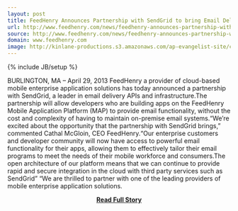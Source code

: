```yaml
---
layout: post
title: FeedHenry Announces Partnership with SendGrid to bring Email Deliverability to Apps in the Cloud
url: http://www.feedhenry.com/news/feedhenry-announces-partnership-with-sendgrid-to-bring-email-deliverability-to-apps-in-the-cloud/
source: http://www.feedhenry.com/news/feedhenry-announces-partnership-with-sendgrid-to-bring-email-deliverability-to-apps-in-the-cloud/
domain: www.feedhenry.com
image: http://kinlane-productions.s3.amazonaws.com/ap-evangelist-site/curated/screenshots/8133_www_feedhenry_com.png
---
```

{% include JB/setup %}<p>BURLINGTON, MA – April 29, 2013 FeedHenry a provider of cloud-based mobile enterprise application solutions has today announced a partnership with SendGrid, a leader in email delivery APIs and infrastructure.The partnership will allow developers who are building apps on the FeedHenry Mobile Application Platform (MAP) to provide email functionality, without the cost and complexity of having to maintain on-premise email systems.“We’re excited about the opportunity that the partnership with SendGrid brings,” commented Cathal McGloin, CEO FeedHenry.“Our enterprise customers and developer community will now have access to powerful email functionality for their apps, allowing them to effectively tailor their email programs to meet the needs of their mobile workforce and consumers.The open architecture of our platform means that we can continue to provide rapid and secure integration in the cloud with third party services such as SendGrid” “We are thrilled to partner with one of the leading providers of mobile enterprise application solutions.</p>
<center><p><a href="http://www.feedhenry.com/news/feedhenry-announces-partnership-with-sendgrid-to-bring-email-deliverability-to-apps-in-the-cloud/" style='padding:25px; font-sze:18px; font-weight: bold;'>Read Full Story</a></p></center>
